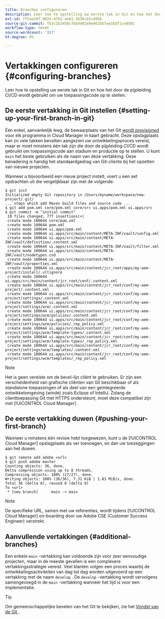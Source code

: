 ```yaml
---
title: Branches configureren
description: Leer hoe te opstelling uw eerste tak in Git en hoe het door de pijpleiding CI/CD wordt gebruikt om uw toepassingscode op te stellen.
exl-id: ff2ae28f-902e-4fb2-aeb1-3636cb5cd9bb
source-git-commit: fb3c2b3450cfbbd402e9e0635b7ae1bd71ce0501
workflow-type: tm+mt
source-wordcount: '317'
ht-degree: 0%

---
```



# Vertakkingen configureren {#configuring-branches}

Leer hoe te opstelling uw eerste tak in Git en hoe het door de pijpleiding CI/CD wordt gebruikt om uw toepassingscode op te stellen.

## De eerste vertakking in Git instellen {#setting-up-your-first-branch-in-git}

Één enkel, aanvankelijk leeg, de bewaarplaats van het Git [ wordt provisioned ](/help/requirements/environment-provisioning.md) voor elk programma in Cloud Manager in kaart gebracht. Deze opslagplaats kan zo vele takken bevatten aangezien uw ontwikkelingsproces vereist, maar er moet minstens één tak zijn die door de pijpleiding CI/CD wordt gebruikt om toepassingscode aan stadium en productie op te stellen. U kunt `main` het beste gebruiken als de naam van deze vertakking. Deze benadering is handig het standaardgedrag van Git-clients bij het opzetten van nieuwe projecten.

Wanneer u bijvoorbeeld een nieuw project instelt, voert u een set opdrachten uit die vergelijkbaar zijn met de volgende:

```shell
$ git init
Initialized empty Git repository in /Users/myname/workspace/new-project/.git/
... steps which add Maven build files and source code ...
$ git add pom.xml core/pom.xml core/src ui.apps/pom.xml ui.apps/src
$ git commit -m "initial commit"
 19 files changed, 777 insertions(+)
 create mode 100644 core/pom.xml
 create mode 100644 pom.xml
 create mode 100644 ui.apps/pom.xml
 create mode 100644 ui.apps/src/main/content/META-INF/vault/config.xml
 create mode 100644 ui.apps/src/main/content/META-INF/vault/definition/.content.xml
 create mode 100644 ui.apps/src/main/content/META-INF/vault/filter.xml
 create mode 100644 ui.apps/src/main/content/META-INF/vault/nodetypes.cnd
 create mode 100644 ui.apps/src/main/content/META-INF/vault/properties.xml
 create mode 100644 ui.apps/src/main/content/jcr_root/apps/my-aem-project/install/.vltignore
 create mode 100644 ui.apps/src/main/content/jcr_root/conf/.content.xml
 create mode 100644 ui.apps/src/main/content/jcr_root/conf/my-aem-project/.content.xml
 create mode 100644 ui.apps/src/main/content/jcr_root/conf/my-aem-project/settings/.content.xml
 create mode 100644 ui.apps/src/main/content/jcr_root/conf/my-aem-project/settings/wcm/.content.xml
 create mode 100644 ui.apps/src/main/content/jcr_root/conf/my-aem-project/settings/wcm/policies/.content.xml
 create mode 100644 ui.apps/src/main/content/jcr_root/conf/my-aem-project/settings/wcm/policies/_rep_policy.xml
 create mode 100644 ui.apps/src/main/content/jcr_root/conf/my-aem-project/settings/wcm/template-types/.content.xml
 create mode 100644 ui.apps/src/main/content/jcr_root/conf/my-aem-project/settings/wcm/template-types/_rep_policy.xml
 create mode 100644 ui.apps/src/main/content/jcr_root/conf/my-aem-project/settings/wcm/templates/.content.xml
 create mode 100644 ui.apps/src/main/content/jcr_root/conf/my-aem-project/settings/wcm/templates/_rep_policy.xml
```

>[!NOTE]
>
>Het is geen vereiste om de bevel-lijn cliënt te gebruiken. Er zijn een verscheidenheid van grafische cliënten van Git beschikbaar of als standalone toepassingen of als deel van een geïntegreerde ontwikkelomgeving (winde) zoals Eclipse of IntelliJ. Zolang de clienttoepassing Git met HTTPS ondersteunt, moet deze compatibel zijn met [!UICONTROL Cloud Manager] .

## De eerste vertakking duwen {#pushing-your-first-branch}

Wanneer u minstens één revisie hebt toegewezen, kunt u de [!UICONTROL Cloud Manager] opslagplaats als ver toevoegen, en dan uw toezeggingen aan het duwen.

```shell
$ git remote add adobe <url>
$ git push adobe master
Counting objects: 36, done.
Delta compression using up to 8 threads.
Compressing objects: 100% (27/27), done.
Writing objects: 100% (36/36), 7.31 KiB | 1.83 MiB/s, done.
Total 36 (delta 6), reused 0 (delta 0)
To <url>
 * [new branch]      main -> main
```

>[!NOTE]
>
>De specifieke URL, samen met uw referenties, wordt tijdens [!UICONTROL Cloud Manager] on-boarding door uw Adobe CSE (Customer Success Engineer) verstrekt.

## Aanvullende vertakkingen {#additional-branches}

Een enkele `main` -vertakking kan voldoende zijn voor zeer eenvoudige projecten, maar in de meeste gevallen is een complexere vertakkingsstrategie vereist. Veel klanten volgen een proces waarbij de ontwikkelingsactiviteiten van dag tot dag worden uitgevoerd op een vertakking met de naam `develop` . De `develop` -vertakking wordt vervolgens samengevoegd in de `main` -vertakking wanneer het tijd is voor een implementatie.

>[!TIP]
>
>Om gemeenschappelijke bevelen van het Git te bekijken, zie het [ Vondst van de Git ](https://training.github.com/downloads/github-git-cheat-sheet).
